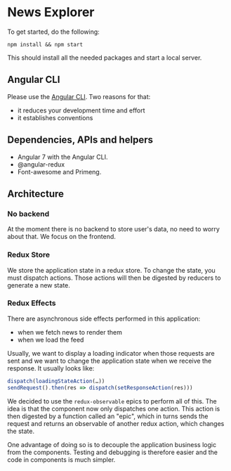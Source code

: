 # News Explorer

To get started, do the following: 

`npm install && npm start`

This should install all the needed packages and start a local server.

## Angular CLI

Please use the [Angular CLI](https://cli.angular.io/). Two reasons for that:

* it reduces your development time and effort
* it establishes conventions

## Dependencies, APIs and helpers

* Angular 7 with the Angular CLI.
* @angular-redux
* Font-awesome and Primeng.

## Architecture

### No backend

At the moment there is no backend to store user's data, no need to worry about that. We focus on the frontend.

### Redux Store

We store the application state in a redux store. To change the state, you must dispatch actions. Those actions will then be digested by reducers to generate a new state.

### Redux Effects

There are asynchronous side effects performed in this application:

* when we fetch news to render them
* when we load the feed

Usually, we want to display a loading indicator when those requests are sent and we want to change the application state when we receive the response. It usually looks like:

```js
dispatch(loadingStateAction(…))
sendRequest().then(res => dispatch(setResponseAction(res)))
```

We decided to use the `redux-observable` epics to perform all of this. The idea is that the component now only dispatches one action. This action is then digested by a function called an "epic", which in turns sends the request and returns an observable of another redux action, which changes the state.

One advantage of doing so is to decouple the application business logic from the components. Testing and debugging is therefore easier and the code in components is much simpler.
